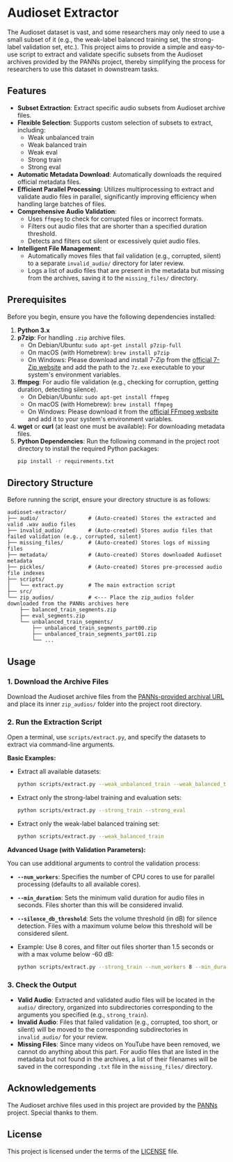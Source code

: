 # Audioset Extractor

The Audioset dataset is vast, and some researchers may only need to use a small subset of it (e.g., the weak-label balanced training set, the strong-label validation set, etc.). This project aims to provide a simple and easy-to-use script to extract and validate specific subsets from the Audioset archives provided by the PANNs project, thereby simplifying the process for researchers to use this dataset in downstream tasks.

## Features

-   **Subset Extraction**: Extract specific audio subsets from Audioset archive files.
-   **Flexible Selection**: Supports custom selection of subsets to extract, including:
    -   Weak unbalanced train
    -   Weak balanced train
    -   Weak eval
    -   Strong train
    -   Strong eval
-   **Automatic Metadata Download**: Automatically downloads the required official metadata files.
-   **Efficient Parallel Processing**: Utilizes multiprocessing to extract and validate audio files in parallel, significantly improving efficiency when handling large batches of files.
-   **Comprehensive Audio Validation**:
    -   Uses `ffmpeg` to check for corrupted files or incorrect formats.
    -   Filters out audio files that are shorter than a specified duration threshold.
    -   Detects and filters out silent or excessively quiet audio files.
-   **Intelligent File Management**:
    -   Automatically moves files that fail validation (e.g., corrupted, silent) to a separate `invalid_audio/` directory for later review.
    -   Logs a list of audio files that are present in the metadata but missing from the archives, saving it to the `missing_files/` directory.

## Prerequisites

Before you begin, ensure you have the following dependencies installed:

1.  **Python 3.x**
2.  **p7zip**: For handling `.zip` archive files.
    -   On Debian/Ubuntu: `sudo apt-get install p7zip-full`
    -   On macOS (with Homebrew): `brew install p7zip`
    -   On Windows: Please download and install 7-Zip from the [official 7-Zip website](https://www.7-zip.org/) and add the path to the `7z.exe` executable to your system's environment variables.
3.  **ffmpeg**: For audio file validation (e.g., checking for corruption, getting duration, detecting silence).
    -   On Debian/Ubuntu: `sudo apt-get install ffmpeg`
    -   On macOS (with Homebrew): `brew install ffmpeg`
    -   On Windows: Please download it from the [official FFmpeg website](https://ffmpeg.org/download.html) and add it to your system's environment variables.
4.  **wget** or **curl** (at least one must be available): For downloading metadata files.
5.  **Python Dependencies**: Run the following command in the project root directory to install the required Python packages:
    ```bash
    pip install -r requirements.txt
    ```

## Directory Structure

Before running the script, ensure your directory structure is as follows:

```
audioset-extractor/
├── audio/                # (Auto-created) Stores the extracted and valid .wav audio files
├── invalid_audio/        # (Auto-created) Stores audio files that failed validation (e.g., corrupted, silent)
├── missing_files/        # (Auto-created) Stores logs of missing files
├── metadata/             # (Auto-created) Stores downloaded Audioset metadata
├── pickles/              # (Auto-created) Stores pre-processed audio file indexes
├── scripts/
│   └── extract.py        # The main extraction script
├── src/
└── zip_audios/           # <--- Place the zip_audios folder downloaded from the PANNs archives here
    ├── balanced_train_segments.zip
    ├── eval_segments.zip
    └── unbalanced_train_segments/
        ├── unbalanced_train_segments_part00.zip
        ├── unbalanced_train_segments_part01.zip
        └── ...
```

## Usage

### 1. Download the Archive Files

Download the Audioset archive files from the [PANNs-provided archival URL](https://github.com/qiuqiangkong/audioset_tagging_cnn#1-download-dataset) and place its inner `zip_audios/` folder into the project root directory.

### 2. Run the Extraction Script

Open a terminal, use `scripts/extract.py`, and specify the datasets to extract via command-line arguments.

**Basic Examples:**

-   Extract all available datasets:
    ```bash
    python scripts/extract.py --weak_unbalanced_train --weak_balanced_train --weak_eval --strong_train --strong_eval
    ```

-   Extract only the strong-label training and evaluation sets:
    ```bash
    python scripts/extract.py --strong_train --strong_eval
    ```

-   Extract only the weak-label balanced training set:
    ```bash
    python scripts/extract.py --weak_balanced_train
    ```

**Advanced Usage (with Validation Parameters):**

You can use additional arguments to control the validation process:

-   **`--num_workers`**: Specifies the number of CPU cores to use for parallel processing (defaults to all available cores).
-   **`--min_duration`**: Sets the minimum valid duration for audio files in seconds. Files shorter than this will be considered invalid.
-   **`--silence_db_threshold`**: Sets the volume threshold (in dB) for silence detection. Files with a maximum volume below this threshold will be considered silent.

-   Example: Use 8 cores, and filter out files shorter than 1.5 seconds or with a max volume below -60 dB:
    ```bash
    python scripts/extract.py --strong_train --num_workers 8 --min_duration 1.5 --silence_db_threshold -60
    ```

### 3. Check the Output

-   **Valid Audio**: Extracted and validated audio files will be located in the `audio/` directory, organized into subdirectories corresponding to the arguments you specified (e.g., `strong_train`).
-   **Invalid Audio**: Files that failed validation (e.g., corrupted, too short, or silent) will be moved to the corresponding subdirectories in `invalid_audio/` for your review.
-   **Missing Files**: Since many videos on YouTube have been removed, we cannot do anything about this part. For audio files that are listed in the metadata but not found in the archives, a list of their filenames will be saved in the corresponding `.txt` file in the `missing_files/` directory.

## Acknowledgements

The Audioset archive files used in this project are provided by the [PANNs](https://github.com/qiuqiangkong/audioset_tagging_cnn) project. Special thanks to them.

## License

This project is licensed under the terms of the [LICENSE](LICENSE) file.
